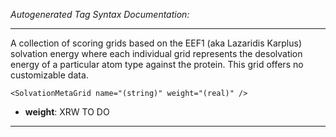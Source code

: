 _Autogenerated Tag Syntax Documentation:_

---
A collection of scoring grids based on the EEF1 (aka Lazaridis Karplus) solvation energy where each individual grid represents the desolvation energy of a particular atom type against the protein. This grid offers no customizable data.

```
<SolvationMetaGrid name="(string)" weight="(real)" />
```

-   **weight**: XRW TO DO

---
